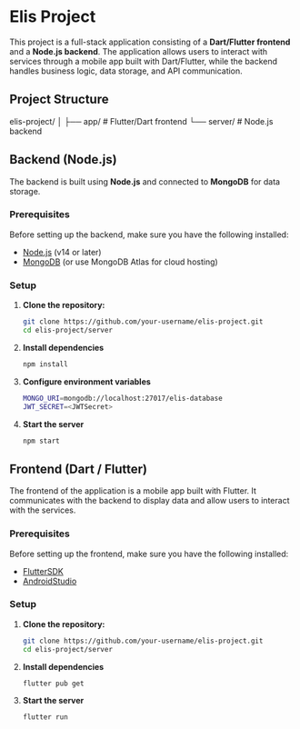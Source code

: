 # Elis Project

This project is a full-stack application consisting of a **Dart/Flutter frontend** and a **Node.js backend**. The application allows users to interact with services through a mobile app built with Dart/Flutter, while the backend handles business logic, data storage, and API communication.

## Project Structure

elis-project/ │ ├── app/ # Flutter/Dart frontend └── server/ # Node.js backend


## Backend (Node.js)

The backend is built using **Node.js** and connected to **MongoDB** for data storage.

### Prerequisites

Before setting up the backend, make sure you have the following installed:

- [Node.js](https://nodejs.org/) (v14 or later)
- [MongoDB](https://www.mongodb.com/try/download/community) (or use MongoDB Atlas for cloud hosting)

### Setup

1. **Clone the repository:**

   ```bash
   git clone https://github.com/your-username/elis-project.git
   cd elis-project/server
   ```
   
2. **Install dependencies**

   
   ```bash
   npm install
   ```

3. **Configure environment variables**

   ```bash
   MONGO_URI=mongodb://localhost:27017/elis-database
   JWT_SECRET=<JWTSecret>
   ```

4. **Start the server**

   ```bash
   npm start
   ```

## Frontend (Dart / Flutter)

The frontend of the application is a mobile app built with Flutter. It communicates with the backend to display data and allow users to interact with the services.

### Prerequisites

Before setting up the frontend, make sure you have the following installed:

- [FlutterSDK](https://docs.flutter.dev/get-started/install)
- [AndroidStudio](https://developer.android.com/studio?hl=pt-br)

### Setup

1. **Clone the repository:**

   ```bash
   git clone https://github.com/your-username/elis-project.git
   cd elis-project/server
   ```
   
2. **Install dependencies**

   
   ```bash
   flutter pub get
   ```

3. **Start the server**

   ```bash
   flutter run
   ```
